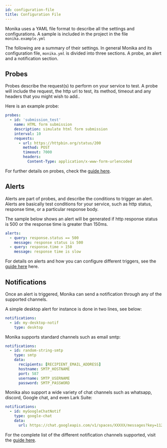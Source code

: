 ```yaml
---
id: configuration-file
title: Configuration File
---
```


Monika uses a YAML file format to describe all the settings and configurations. A sample is included in the project in the file `monika.example.yml`

The following are a summary of their settings. In general Monika and its configuration file, `monika.yml` is divided into three sections. A probe, an alert and a notification section.

## Probes

Probes describe the request(s) to perform on your service to test. A probe will include the request, the http url to test, its method, timeout and any headers that you might wish to add..

Here is an example probe:

```yaml
probes:
  - id: 'submission_test'
    name: HTML form submission
    description: simulate html form submission
    interval: 10
    requests:
      - url: https://httpbin.org/status/200
        method: POST
        timeout: 7000
        headers:
          Content-Type: application/x-www-form-urlencoded
```

For further details on probes, check the [guide here](https://monika.hyperjump.tech/guides/probes).

## Alerts

Alerts are part of probes, and describe the conditions to trigger an alert. Alerts are basically test conditions for your service, such as http status, response time, or a particular response body.

The sample below shows an alert will be generated if http response status is 500 or the response time is greater than 150ms.

```yaml
alerts:
  - query: response.status == 500
    message: response status is 500
  - query: response.time > 150
    message: response time is slow
```

For details on alerts and how you can configure different triggers, see the [guide here](https://monika.hyperjump.tech/guides/alerts) here.

## Notifications

Once an alert is triggered, Monika can send a notification through any of the supported channels.

A simple desktop alert for instance is done in two lines, see below:

```yaml
notifications:
  - id: my-desktop-notif
    type: desktop
```

Monika supports standard channels such as email smtp:

```yaml
notifications:
  - id: random-string-smtp
    type: smtp
    data:
      recipients: [RECIPIENT_EMAIL_ADDRESS]
      hostname: SMTP_HOSTNAME
      port: 587
      username: SMTP_USERNAME
      password: SMTP_PASSWORD
```

Monika also support a wide variety of chat channels such as whatsapp, discord, Google chat, and even Lark Suite:

```yaml
notifications:
  - id: myGoogleChatNotif
    type: google-chat
    data:
      url: https://chat.googleapis.com/v1/spaces/XXXXX/messages?key=1122334455
```

For the complete list of the different notification channels supported, visit the [guide here](https://monika.hyperjump.tech/guides/notifications).
